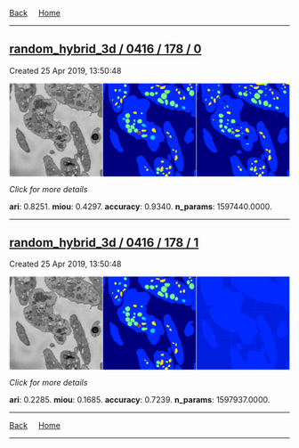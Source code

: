 
[Back](..)&nbsp;&nbsp;&nbsp;&nbsp;&nbsp;[Home](https://leapmanlab.github.io/snapshots)

---

<div class="summary"><a href="0"><h2>random_hybrid_3d / 0416 / 178 / 0</h2></a><p>Created 25 Apr 2019, 13:50:48
</p><a href="0"><img src="0/media/summary.png" align="center"></a><p>
<i>Click for more details</i>
</p></div>

**ari**: 0.8251. **miou**: 0.4297. **accuracy**: 0.9340. **n_params**: 1597440.0000. 

---

<div class="summary"><a href="1"><h2>random_hybrid_3d / 0416 / 178 / 1</h2></a><p>Created 25 Apr 2019, 13:50:48
</p><a href="1"><img src="1/media/summary.png" align="center"></a><p>
<i>Click for more details</i>
</p></div>

**ari**: 0.2285. **miou**: 0.1685. **accuracy**: 0.7239. **n_params**: 1597937.0000. 

---

[Back](..)&nbsp;&nbsp;&nbsp;&nbsp;&nbsp;[Home](https://leapmanlab.github.io/snapshots)

---